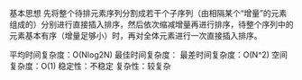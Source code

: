 基本思想
先将整个待排元素序列分割成若干个子序列（由相隔某个“增量”的元素组成的）分别进行直接插入排序，然后依次缩减增量再进行排序，待整个序列中的元素基本有序（增量足够小）时，再对全体元素进行一次直接插入排序。

平均时间复杂度：O(Nlog2N)
最佳时间复杂度：
最差时间复杂度：O(N^2)
空间复杂度：O(1)
稳定性：不稳定
复杂性：较复杂

